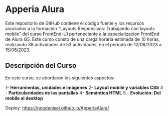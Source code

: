 # Apperia Alura

Este repositorio de GitHub contiene el código fuente y los recursos asociados a la formación "Layouts Responsivos: Trabajando con layouts mobile" del curso FrontEnd-UI perteneciente a la especializacion FrontEnd de Alura G5. 
Este curso consto de una  carga horaria estimada de 10 horas, realizando 38 actividades de 53 actividades, en el periodo de 12/06/2023 a 15/06/2023.

## Descripción del Curso
En este curso, se abordaron los siguientes aspectos:

1- **Herramientas, unidades e imágenes**
2- **Layout mobile y variables CSS**
3 - **Particularidades de las pantallas**
4- **Semántica HTML**
5 - **Evolución: Del mobile al desktop**

Deploy: https://noedenisel.github.io/ApperiaAlura/
